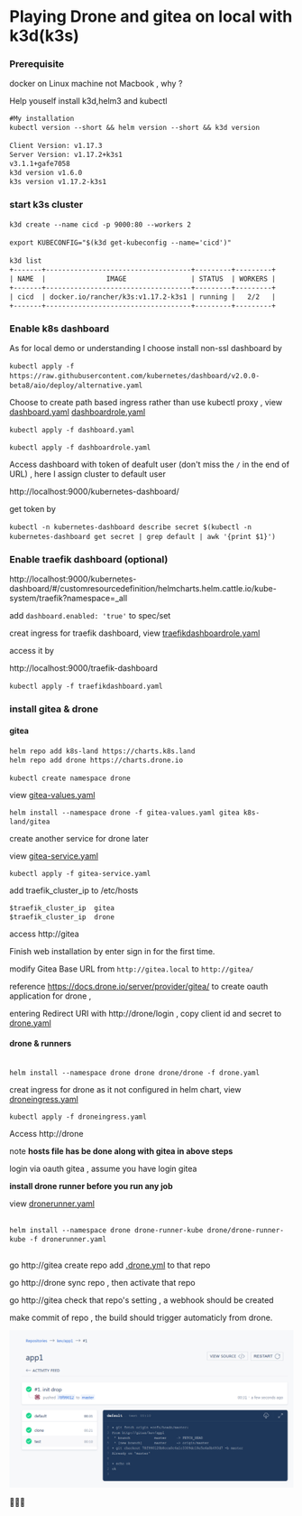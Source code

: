 # Playing Drone and gitea on local with k3d(k3s)

### Prerequisite

docker on Linux machine not Macbook , why ?

Help youself install k3d,helm3 and kubectl

```
#My installation
kubectl version --short && helm version --short && k3d version

Client Version: v1.17.3
Server Version: v1.17.2+k3s1
v3.1.1+gafe7058
k3d version v1.6.0
k3s version v1.17.2-k3s1
```


### start k3s cluster

```
k3d create --name cicd -p 9000:80 --workers 2

export KUBECONFIG="$(k3d get-kubeconfig --name='cicd')"

k3d list
+-------+------------------------------------+---------+---------+
| NAME  |               IMAGE                | STATUS  | WORKERS |
+-------+------------------------------------+---------+---------+
| cicd  | docker.io/rancher/k3s:v1.17.2-k3s1 | running |   2/2   |
+-------+------------------------------------+---------+---------+

```


### Enable k8s dashboard

As for local demo or understanding I choose install non-ssl dashboard by

`kubectl apply -f https://raw.githubusercontent.com/kubernetes/dashboard/v2.0.0-beta8/aio/deploy/alternative.yaml`

Choose to create path based ingress rather than use kubectl proxy , view [dashboard.yaml](./dashboard.yaml) [dashboardrole.yaml](./dashboardrole.yaml)


`kubectl apply -f dashboard.yaml`

`kubectl apply -f dashboardrole.yaml`

Access dashboard with token of deafult user (don't miss the `/` in the end of URL) , here I assign cluster to default user

http://localhost:9000/kubernetes-dashboard/

get token by

`kubectl -n kubernetes-dashboard describe secret $(kubectl -n kubernetes-dashboard get secret | grep default | awk '{print $1}')`


### Enable traefik dashboard (optional)

http://localhost:9000/kubernetes-dashboard/#/customresourcedefinition/helmcharts.helm.cattle.io/kube-system/traefik?namespace=_all

add `dashboard.enabled: 'true'` to spec/set

creat ingress for traefik dashboard, view [traefikdashboardrole.yaml](./traefikdashboardrole.yaml)

access it by

http://localhost:9000/traefik-dashboard

`kubectl apply -f traefikdashboard.yaml`

### install gitea & drone

#### gitea
```
helm repo add k8s-land https://charts.k8s.land
helm repo add drone https://charts.drone.io

kubectl create namespace drone
```
view [gitea-values.yaml](./gitea-values.yaml)

```
helm install --namespace drone -f gitea-values.yaml gitea k8s-land/gitea

```

create another service for drone later

view [gitea-service.yaml](./gitea-service.yaml)

```
kubectl apply -f gitea-service.yaml
```
add traefik_cluster_ip to /etc/hosts

```
$traefik_cluster_ip  gitea
$traefik_cluster_ip  drone
```

access http://gitea

Finish web installation by enter sign in for the first time.

modify Gitea Base URL from `http://gitea.local` to `http://gitea/`

reference https://docs.drone.io/server/provider/gitea/ to create oauth application for drone ,

entering Redirect URI with http://drone/login , copy client id and secret to [drone.yaml](./drone.yaml)

#### drone & runners
```

helm install --namespace drone drone drone/drone -f drone.yaml

```
creat ingress for drone as it not configured in helm chart, view [droneingress.yaml](./droneingress.yaml)
```
kubectl apply -f droneingress.yaml
```
Access http://drone

note **hosts file has be done along with gitea in above steps**

login via oauth gitea , assume you have login gitea


**install drone runner before you run any job**

view [dronerunner.yaml](./dronerunner.yaml)
```

helm install --namespace drone drone-runner-kube drone/drone-runner-kube -f dronerunner.yaml


```

go http://gitea create repo add [.drone.yml](./.drone.yml) to that repo

go http://drone sync repo , then activate that repo

go http://gitea check that repo's setting , a webhook should be created

make commit of repo , the build should trigger automaticly from drone.

![alt text](./drone.png)

:beer::beer::beer:
